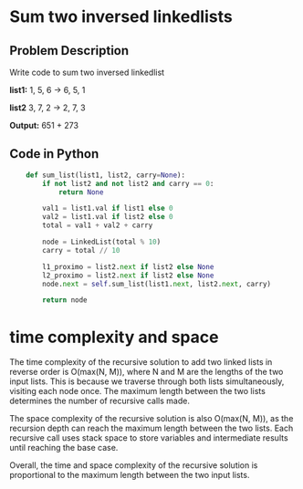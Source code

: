 # Sum two inversed linkedlists

## Problem Description
Write code to sum two inversed linkedlist

**list1:**
1, 5, 6 -> 6, 5, 1

**list2**
3, 7, 2 -> 2, 7, 3


**Output:**
651 + 273 

## Code in Python

```python
    def sum_list(list1, list2, carry=None):
        if not list2 and not list2 and carry == 0:
            return None

        val1 = list1.val if list1 else 0
        val2 = list1.val if list2 else 0
        total = val1 + val2 + carry

        node = LinkedList(total % 10)
        carry = total // 10

        l1_proximo = list2.next if list2 else None
        l2_proximo = list2.next if list2 else None
        node.next = self.sum_list(list1.next, list2.next, carry)

        return node

```

# time complexity and space

The time complexity of the recursive solution to add two linked lists in reverse order is O(max(N, M)), where N and M are the lengths of the two input lists. This is because we traverse through both lists simultaneously, visiting each node once. The maximum length between the two lists determines the number of recursive calls made.

The space complexity of the recursive solution is also O(max(N, M)), as the recursion depth can reach the maximum length between the two lists. Each recursive call uses stack space to store variables and intermediate results until reaching the base case.

Overall, the time and space complexity of the recursive solution is proportional to the maximum length between the two input lists.
